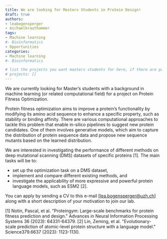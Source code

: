 ```yaml
---
title: We are looking for Masters Students in Protein Design!
draft: true
authors:
- leabogensperger
- michaelkrauthammer
tags: 
- Machine learning
#- Bioinformatics
- Opportunities
categories:
- Machine learning
#- Bioinformatics

# list the projects you want masters students for here, if there are pages for them
# projects: []
---
```


We are currently looking for Master’s students with a background in machine learning (or related computational field) for a project on Protein Fitness Optimization. 

Protein fitness optimization aims to improve a protein’s functionality by modifying its amino acid sequence to enhance a specific property, such as stability or binding affinity. There are various computational approaches to tackle this problem that enable in-silico pipelines to suggest new protein candidates. One of them involves generative models, which aim to capture the distribution of protein sequence data and propose new sequence mutants based on the learned distribution. 

We are interested in investigating the performance of different methods on deep mutational scanning (DMS) datasets of specific proteins [1]. The main tasks will be to:

- set up the optimization task on a DMS dataset,
- implement and compare different existing methods, and
- investigate the applicability of more expressive and powerful protein language models, such as ESM2 [2].

You can apply by sending a CV to this e-mail [lea.bogensperger@uzh.ch] along with a short description of your motivation to join our lab.

[1] Notin, Pascal, et al. "Proteingym: Large-scale benchmarks for protein fitness prediction and design." Advances in Neural Information Processing Systems 36 (2023): 64331-64379.
[2] Lin, Zeming, et al. "Evolutionary-scale prediction of atomic-level protein structure with a language model." Science379.6637 (2023): 1123-1130.